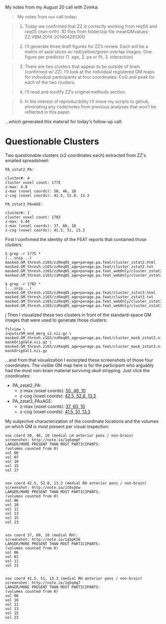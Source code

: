 My notes from my August 20 call with Zvinka:

>My notes from our call today:

>1) Today we confirmed that ZZ is correctly working from req04 and req05 (non-orth) .1D files from folder/zip file meanGMvalues-ZZ.VBM.2014-201404281300

>2) I’ll generate three draft figures for ZZ’s review. Each will be a matrix of axial slices w/ red/yellow/green overlap images. One figure per predictor (1. age, 2. pa or fit, 3. interaction)

>3) There are two clusters that appear to be outside of brain (confirmed w/ ZZ). I’ll look at the individual registered GM maps for individual participants at four coordinates: CoG and peak for each of the two clusters.

>4) I’ll read and modify ZZ’s original methods section.

>5) In the interest of reproducibility I’ll move my scripts to github, eliminating any code/notes from previous analyses that won’t be reflected in this paper.


...which generated this materail for today's follow-up call:

Questionable Clusters
=======================
Two questionable clusters (x2 coordinates each) extracted from ZZ's emailed spreadsheet:

```
PA_zstat2_PA:

cluster#: 4
cluster voxel count: 1775
z-max: 4.8
z-max (voxel coords): 50, 46, 10
z-cog (voxel coords): 42.5, 52.8, 13.3

PA_zstat3_PAxAGE:

cluster#: 1
cluster voxel count: 1782
z-max: 5.44
z-max (voxel coords): 37, 60, 10
z-cog (voxel coords): 41.5, 51, 13.3
```

First I confirmed the identity of the FEAT reports that contained those clusters:
```
$ grep -r 1775 *
(...snip...)
masked.GM_thresh.z165/zzReq05_age+pa+age.pa.feat/cluster_zstat2.html
masked.GM_thresh.z165/zzReq05_age+pa+age.pa.feat/cluster_zstat2.txt
masked.GM_thresh.z165/zzReq05_age+pa+age.pa.feat_webOnly/cluster_zstat2.html
masked.GM_thresh.z165/zzReq05_age+pa+age.pa.feat_webOnly/cluster_zstat2.txt

$ grep -r 1782 *
(...snip...)
masked.GM_thresh.z165/zzReq05_age+pa+age.pa.feat/cluster_zstat3.html
masked.GM_thresh.z165/zzReq05_age+pa+age.pa.feat/cluster_zstat3.txt
masked.GM_thresh.z165/zzReq05_age+pa+age.pa.feat_webOnly/cluster_zstat3.html
masked.GM_thresh.z165/zzReq05_age+pa+age.pa.feat_webOnly/cluster_zstat3.txt

```
j
Then I visualized these two clusters in front of the standard-space GM images that were used to generate those clusters:
```
fslview \
inputs/GM_mod_merg_s2.nii.gz \
masked.GM_thresh.z165/zzReq05_age+pa+age.pa.feat/cluster_mask_zstat2.nii.gz-maskOrigVal4.nii.gz \
masked.GM_thresh.z165/zzReq05_age+pa+age.pa.feat/cluster_mask_zstat3.nii.gz-maskOrigVal1.nii.gz
```

...and from that visualization I excerpted these screenshots of those four coordinates. The visible GM map here is for the participant who arguably had the most non-brain material surviving skull stripping. Just click the coordinates:

- PA_zstat2_PA:
   - z-max (voxel coords): [50, 46, 10](http://note.io/1q5qmgF)
   - z-cog (voxel coords): [42.5, 52.8, 13.3](http://note.io/1t0spGw)
- PA_zstat3_PAxAGE:
   - z-max (voxel coords): [37, 60, 10](http://note.io/1q5pKI6)
   - z-cog (voxel coords): [41.5, 51, 13.3](http://note.io/1q5q4q7)


My subjective characterization of the coordinate locations and the volumes on which GM is most present per visual inspection:
```
vox coord 50, 46, 10 (medial LH anterior pons / non-brain)
screenshot: http://note.io/1q5qmgF
LARGER/MORE PRESENT THAN MOST PARTICIPANTS:
(volumes counted from 0)
vol 06
vol 07
vol 10
vol 15
vol 27


vox coord 42.5, 52.8, 13.3 (medial RH anterior pons / non-brain)
screenshot: http://note.io/1t0spGw
LARGER/MORE PRESENT THAN MOST PARTICIPANTS:
(volumes counted from 0)
vol 06
vol 10
vol 11
vol 13
vol 15
vol 23


vox coord 37, 60, 10 (medial RH): 
screenshot: http://note.io/1q5pKI6
LARGER/MORE PRESENT THAN MOST PARTICIPANTS:
(volumes counted from 0)
vol 06
vol 01
vol 11
vol 23


vox coord 41.5, 51, 13.3 (medial RH anterior pons / non-brain)
screenshot: http://note.io/1q5q4q7
LARGER/MORE PRESENT THAN MOST PARTICIPANTS:
(volumes counted from 0)
vol 06
vol 10
vol 11
vol 13
vol 15
vol 23
```
